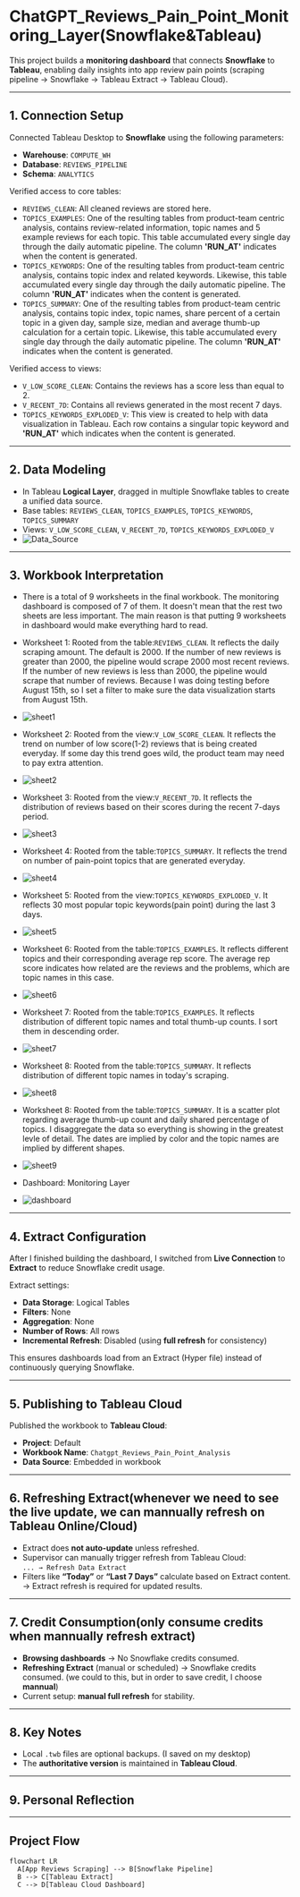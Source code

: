 # ChatGPT_Reviews_Pain_Point_Monitoring_Layer(Snowflake&Tableau)


This project builds a **monitoring dashboard** that connects **Snowflake** to **Tableau**, enabling daily insights into app review pain points (scraping pipeline → Snowflake → Tableau Extract → Tableau Cloud).

---

## 1. Connection Setup

Connected Tableau Desktop to **Snowflake** using the following parameters:

- **Warehouse**: `COMPUTE_WH`  
- **Database**: `REVIEWS_PIPELINE`  
- **Schema**: `ANALYTICS`  

Verified access to core tables:
- `REVIEWS_CLEAN`: All cleaned reviews are stored here. 
- `TOPICS_EXAMPLES`: One of the resulting tables from product-team centric analysis, contains review-related information, topic names and 5 example reviews for each topic. This table accumulated every single day through the daily automatic pipeline. The column **'RUN_AT'** indicates when the content is generated. 
- `TOPICS_KEYWORDS`: One of the resulting tables from product-team centric analysis, contains topic index and related keywords. Likewise, this table accumulated every single day through the daily automatic pipeline. The column **'RUN_AT'** indicates when the content is generated.
- `TOPICS_SUMMARY`: One of the resulting tables from product-team centric analysis, contains topic index, topic names, share percent of a certain topic in a given day, sample size, median and average thumb-up calculation for a certain topic.  Likewise, this table accumulated every single day through the daily automatic pipeline. The column **'RUN_AT'** indicates when the content is generated.

Verified access to views:
- `V_LOW_SCORE_CLEAN`: Contains the reviews has a score less than equal to 2. 
- `V_RECENT_7D`: Contains all reviews generated in the most recent 7 days. 
- `TOPICS_KEYWORDS_EXPLODED_V`: This view is created to help with data visualization in Tableau. Each row contains a singular topic keyword and **'RUN_AT'** which indicates when the content is generated.

---

## 2. Data Modeling

- In Tableau **Logical Layer**, dragged in multiple Snowflake tables to create a unified data source.
- Base tables: `REVIEWS_CLEAN`, `TOPICS_EXAMPLES`, `TOPICS_KEYWORDS`, `TOPICS_SUMMARY`
- Views: `V_LOW_SCORE_CLEAN`, `V_RECENT_7D`, `TOPICS_KEYWORDS_EXPLODED_V`
- ![Data_Source](Data_Source_Overview.png)

---

## 3. Workbook Interpretation
- There is a total of 9 worksheets in the final workbook. The monitoring dashboard is composed of 7 of them. It doesn't mean that the rest two sheets are less important. The main reason is that putting 9 worksheets in dashboard would make everything hard to read.
- Worksheet 1: Rooted from the table:`REVIEWS_CLEAN`. It reflects the daily scraping amount. The default is 2000. If the number of new reviews is greater than 2000, the pipeline would scrape 2000 most recent reviews. If the number of new reviews is less than 2000, the pipeline would scrape that number of reviews. Because I was doing testing before August 15th, so I set a filter to make sure the data visualization starts from August 15th.
- ![sheet1](worksheet1.png)

- Worksheet 2: Rooted from the view:`V_LOW_SCORE_CLEAN`. It reflects the trend on number of low score(1-2) reviews that is being created everyday. If some day this trend goes wild, the product team may need to pay extra attention. 
- ![sheet2](worksheet2.png)

- Worksheet 3: Rooted from the view:`V_RECENT_7D`. It reflects the distribution of reviews based on their scores during the recent 7-days period. 
- ![sheet3](worksheet3.png)

- Worksheet 4: Rooted from the table:`TOPICS_SUMMARY`. It reflects the trend on number of pain-point topics that are generated everyday. 
- ![sheet4](worksheet4.png)

- Worksheet 5: Rooted from the view:`TOPICS_KEYWORDS_EXPLODED_V`. It reflects 30 most popular topic keywords(pain point) during the last 3 days. 
- ![sheet5](worksheet5.png)

- Worksheet 6: Rooted from the table:`TOPICS_EXAMPLES`. It reflects different topics and their corresponding average rep score. The average rep score indicates how related are the reviews and the problems, which are topic names in this case. 
- ![sheet6](worksheet6.png)

- Worksheet 7: Rooted from the table:`TOPICS_EXAMPLES`. It reflects distribution of different topic names and total thumb-up counts. I sort them in descending order.
- ![sheet7](worksheet7.png)

- Worksheet 8: Rooted from the table:`TOPICS_SUMMARY`. It reflects distribution of different topic names in today's scraping.
- ![sheet8](worksheet8.png)

- Worksheet 8: Rooted from the table:`TOPICS_SUMMARY`. It is a scatter plot regarding average thumb-up count and daily shared percentage of topics. I disaggregate the data so everything is showing in the greatest levle of detail. The dates are implied by color and the topic names are implied by different shapes. 
- ![sheet9](worksheet9.png)

- Dashboard: Monitoring Layer
- ![dashboard](dashboard.png)

---

## 4. Extract Configuration

After I finished building the dashboard, I switched from **Live Connection** to **Extract** to reduce Snowflake credit usage.

Extract settings:
- **Data Storage**: Logical Tables  
- **Filters**: None  
- **Aggregation**: None  
- **Number of Rows**: All rows  
- **Incremental Refresh**: Disabled (using **full refresh** for consistency)

This ensures dashboards load from an Extract (Hyper file) instead of continuously querying Snowflake.

---

## 5. Publishing to Tableau Cloud

Published the workbook to **Tableau Cloud**:

- **Project**: Default  
- **Workbook Name**: `Chatgpt_Reviews_Pain_Point_Analysis`  
- **Data Source**: Embedded in workbook  

---

## 6. Refreshing Extract(whenever we need to see the live update, we can mannually refresh on Tableau Online/Cloud)

- Extract does **not auto-update** unless refreshed.  
- Supervisor can manually trigger refresh from Tableau Cloud:  
  `... → Refresh Data Extract`  
- Filters like **“Today”** or **“Last 7 Days”** calculate based on Extract content.  
  → Extract refresh is required for updated results.

---

## 7. Credit Consumption(only consume credits when mannually refresh extract)

- **Browsing dashboards** → No Snowflake credits consumed.  
- **Refreshing Extract** (manual or scheduled) → Snowflake credits consumed.  (we could to this, but in order to save credit, I choose **mannual**)
- Current setup: **manual full refresh** for stability.  

---

## 8. Key Notes
 
- Local `.twb` files are optional backups. (I saved on my desktop) 
- The **authoritative version** is maintained in **Tableau Cloud**.

---

## 9. Personal Reflection

---

## Project Flow

```mermaid
flowchart LR
  A[App Reviews Scraping] --> B[Snowflake Pipeline]
  B --> C[Tableau Extract]
  C --> D[Tableau Cloud Dashboard]
